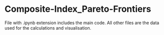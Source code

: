 # Composite-Index_Pareto-Frontiers

 File with .ipynb extension includes the main code. 
 All other files are the data used for the calculations and visualisation. 
